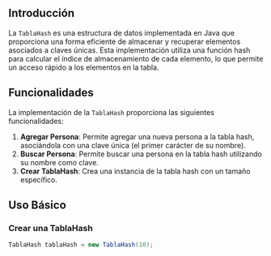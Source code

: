## Introducción
La `TablaHash` es una estructura de datos implementada en Java que proporciona una forma eficiente de almacenar y recuperar elementos asociados a claves únicas. Esta implementación utiliza una función hash para calcular el índice de almacenamiento de cada elemento, lo que permite un acceso rápido a los elementos en la tabla.

## Funcionalidades
La implementación de la `TablaHash` proporciona las siguientes funcionalidades:

1. **Agregar Persona**: Permite agregar una nueva persona a la tabla hash, asociándola con una clave única (el primer carácter de su nombre).
2. **Buscar Persona**: Permite buscar una persona en la tabla hash utilizando su nombre como clave.
3. **Crear TablaHash**: Crea una instancia de la tabla hash con un tamaño específico.

## Uso Básico
### Crear una TablaHash
```java
TablaHash tablaHash = new TablaHash(10);
